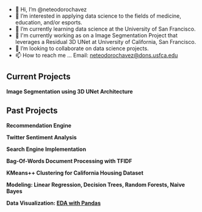 - 👋 Hi, I’m @neteodorochavez
- 👀 I’m interested in applying data science to the fields of medicine, education, and/or esports.  
- 🌱 I’m currently learning data science at the University of San Francisco.
- 🌱 I'm currently working as on a Image Segmentation Project that leverages a Residual 3D UNet at University of California, San Francisco.  
- 💞️ I’m looking to collaborate on data science projects. 
- 📫 How to reach me ... Email: neteodorochavez@dons.usfca.edu



## Current Projects 
**Image Segmentation using 3D UNet Architecture**

## Past Projects 
**Recommendation Engine** 

**Twitter Sentiment Analysis** 

**Search Engine Implementation** 

**Bag-Of-Words Document Processing with TFIDF** 

**KMeans++ Clustering for California Housing Dataset** 

**Modeling: Linear Regression, Decision Trees, Random Forests, Naive Bayes**

**Data Visualization: [EDA with Pandas](https://github.com/neteodorochavez/msds610-eda-pandas)**
<!---
neteodorochavez/neteodorochavez is a ✨ special ✨ repository because its `README.md` (this file) appears on your GitHub profile.
You can click the Preview link to take a look at your changes.
--->
